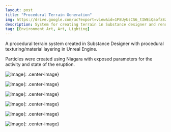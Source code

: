 ```yaml
---
layout: post
title: "Procedural Terrain Generation"
img: https://drive.google.com/uc?export=view&id=1P8UyUsCS6_tIWEiQaofz8zd5hfWvsWyA # Add image post (optional)
description: System for creating terrain in Substance designer and rendering in realtime, allowing for realtime terrain tweaking.
tag: [Environment Art, Art, Lighting]
---
```

A procedural terrain system created in Substance Designer with procedural texturing/material layering in Unreal Engine.

Particles were created using Niagara with exposed parameters for the activity and state of the eruption.

![Image](https://drive.google.com/uc?export=view&id=1E3rwoJtiGVX8uaJmW5ixJptwa_k45_q_){: .center-image}

![Image](https://drive.google.com/uc?export=view&id=1fsvg_V_GceKH0Kgnbs0NOZY-kTMxapEu){: .center-image}

![Image](https://drive.google.com/uc?export=view&id=1jVdoaMzjMauPl3KG1U26wcOZDoq1FK5X){: .center-image}

![Image](https://drive.google.com/uc?export=view&id=1T_ZNsHsVdYLbo6AyAOHtdkX-6XTV8rDE){: .center-image}

![Image](https://drive.google.com/uc?export=view&id=1fsvg_V_GceKH0Kgnbs0NOZY-kTMxapEu){: .center-image}

![Image](https://drive.google.com/uc?export=view&id=1eC_0qn4rXhSkFowh20OFgKsH51Lt6K2T){: .center-image}
